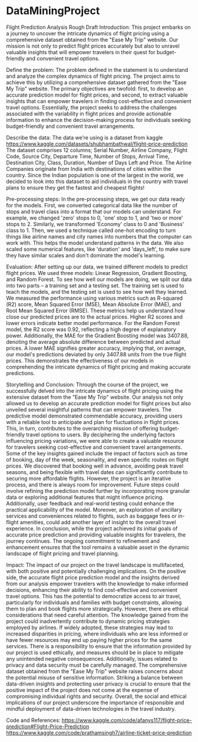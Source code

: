 # DataMiningProject
Flight Prediction Analysis Rough Draft
Introduction:
This project embarks on a journey to uncover the intricate dynamics of flight pricing using a comprehensive dataset obtained from the "Ease My Trip" website. Our mission is not only to predict flight prices accurately but also to unravel valuable insights that will empower travelers in their quest for budget-friendly and convenient travel options.

Define the problem: 
The problem defined in the statement is to understand and analyze the complex dynamics of flight pricing. The project aims to achieve this by utilizing a comprehensive dataset gathered from the "Ease My Trip" website. The primary objectives are twofold: first, to develop an accurate prediction model for flight prices, and second, to extract valuable insights that can empower travelers in finding cost-effective and convenient travel options. Essentially, the project seeks to address the challenges associated with the variability in flight prices and provide actionable information to enhance the decision-making process for individuals seeking budget-friendly and convenient travel arrangements.

Describe the data:
The data we’re using is a dataset from kaggle https://www.kaggle.com/datasets/shubhambathwal/flight-price-prediction
The dataset comprises 12 columns; Serial Number, Airline Company, Flight Code, Source City, Departure Time, Number of Stops, Arrival Time, Destination City, Class, Duration, Number of Days Left and Price. The Airline Companies originate from India with destinations of cities within the country. Since the Indian population is one of the largest in the world, we decided to look into this dataset to aid individuals in the country with travel plans to ensure they get the fastest and cheapest flights! 

Pre-processing steps:
In the pre-processing steps, we get our data ready for the models. First, we converted categorical data like the number of stops and travel class into a format that our models can understand. For example, we changed 'zero' stops to 0, 'one' stop to 1, and 'two or more' stops to 2. Similarly, we transformed 'Economy' class to 0 and 'Business' class to 1. Then, we used a technique called one-hot encoding to turn things like airline names and city names into numbers that the computer can work with. This helps the model understand patterns in the data. We also scaled some numerical features, like 'duration' and 'days_left', to make sure they have similar scales and don't dominate the model's learning.

Evaluation:
After setting up our data, we trained different models to predict flight prices. We used three models: Linear Regression, Gradient Boosting, and Random Forest. To see how well our models are doing, we split our data into two parts – a training set and a testing set. The training set is used to teach the models, and the testing set is used to see how well they learned. We measured the performance using various metrics such as R-squared (R2) score, Mean Squared Error (MSE), Mean Absolute Error (MAE), and Root Mean Squared Error (RMSE). These metrics help us understand how close our predicted prices are to the actual prices. Higher R2 scores and lower errors indicate better model performance. For the Random Forest model, the R2 score was 0.92, reflecting a high degree of explanatory power. Additionally, the MAE for the Gradient Boosting model was 3407.88, denoting the average absolute difference between predicted and actual prices. A lower MAE signifies greater accuracy, implying that, on average, our model's predictions deviated by only 3407.88 units from the true flight prices. This demonstrates the effectiveness of our models in comprehending the intricate dynamics of flight pricing and making accurate predictions.

Storytelling and Conclusion:
Through the course of the project, we successfully delved into the intricate dynamics of flight pricing using the extensive dataset from the "Ease My Trip" website. Our analysis not only allowed us to develop an accurate prediction model for flight prices but also unveiled several insightful patterns that can empower travelers.
The predictive model demonstrated commendable accuracy, providing users with a reliable tool to anticipate and plan for fluctuations in flight prices. This, in turn, contributes to the overarching mission of offering budget-friendly travel options to users. By deciphering the underlying factors influencing pricing variations, we were able to create a valuable resource for travelers seeking cost-effective and convenient travel arrangements.
Some of the key insights gained include the impact of factors such as time of booking, day of the week, seasonality, and even specific routes on flight prices. We discovered that booking well in advance, avoiding peak travel seasons, and being flexible with travel dates can significantly contribute to securing more affordable flights.
However, the project is an iterative process, and there is always room for improvement. Future steps could involve refining the prediction model further by incorporating more granular data or exploring additional features that might influence pricing. Additionally, user feedback and real-world testing could enhance the practical applicability of the model. Moreover, an exploration of ancillary services and conveniences related to flights, such as baggage fees or in-flight amenities, could add another layer of insight to the overall travel experience.
In conclusion, while the project achieved its initial goals of accurate price prediction and providing valuable insights for travelers, the journey continues. The ongoing commitment to refinement and enhancement ensures that the tool remains a valuable asset in the dynamic landscape of flight pricing and travel planning.



Impact:
The impact of our project on the travel landscape is multifaceted, with both positive and potentially challenging implications. On the positive side, the accurate flight price prediction model and the insights derived from our analysis empower travelers with the knowledge to make informed decisions, enhancing their ability to find cost-effective and convenient travel options. This has the potential to democratize access to air travel, particularly for individuals and families with budget constraints, allowing them to plan and book flights more strategically.
However, there are ethical considerations that need careful attention. The knowledge gained from the project could inadvertently contribute to dynamic pricing strategies employed by airlines. If widely adopted, these strategies may lead to increased disparities in pricing, where individuals who are less informed or have fewer resources may end up paying higher prices for the same services. There is a responsibility to ensure that the information provided by our project is used ethically, and measures should be in place to mitigate any unintended negative consequences.
Additionally, issues related to privacy and data security must be carefully managed. The comprehensive dataset obtained from the "Ease My Trip" website raises concerns about the potential misuse of sensitive information. Striking a balance between data-driven insights and protecting user privacy is crucial to ensure that the positive impact of the project does not come at the expense of compromising individual rights and security. Overall, the social and ethical implications of our project underscore the importance of responsible and mindful deployment of data-driven technologies in the travel industry.

Code and References:
https://www.kaggle.com/code/afanys117/flight-price-prediction#Flight-Price-Prediction
https://www.kaggle.com/code/prathamsingh7/airline-ticket-price-prediction

